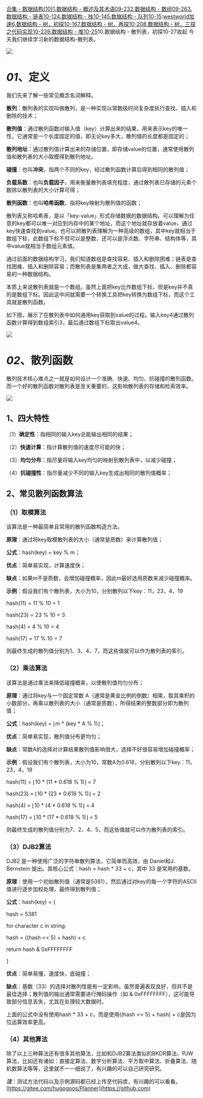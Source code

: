 [合集 \- 数据结构(10\)](https://github.com)[1\.数据结构 \- 概述及其术语09\-23](https://github.com/hugogoos/p/18427128)[2\.数据结构 \- 数组09\-26](https://github.com/hugogoos/p/18432633)[3\.数据结构 \- 链表10\-12](https://github.com/hugogoos/p/18459678)[4\.数据结构 \- 栈10\-14](https://github.com/hugogoos/p/18462867)[5\.数据结构 \- 队列10\-15](https://github.com/hugogoos/p/18466552):[westworld加速](https://tianchuang88.com)[6\.数据结构 \- 树，初探10\-16](https://github.com/hugogoos/p/18468824)[7\.数据结构 \- 树，再探10\-20](https://github.com/hugogoos/p/18486841)[8\.数据结构 \- 树，三探之代码实现10\-23](https://github.com/hugogoos/p/18494233)[9\.数据结构 \- 堆10\-25](https://github.com/hugogoos/p/18501737)10\.数据结构 \- 散列表，初探10\-27收起
今天我们继续学习新的数据结构\-散列表。


![](https://img2024.cnblogs.com/blog/386841/202410/386841-20241027015341696-340520835.png)


# ***01***、定义


我们先来了解一些常见概念名词解释。


**散列**：散列表的实现叫做散列，是一种实现以常数级时间复杂度执行查找、插入和删除的技术；


**散列值**：通过散列函数对输入值（key）计算出来的结果，用来表示key的唯一性，它通常是一个长度固定的值，即无论key多大，散列值的长度都是固定的；


**散列地址**：通过散列值计算出来的存储位置，即存储value的位置，通常使用散列值和散列表的大小取模得到散列地址。


**碰撞**：也叫**冲突**，指两个不同的key，经过散列函数计算后得到相同的散列值；


**负载系数**：也叫**负载因子**，用来衡量散列表填充程度，通过散列表已存储的元素个数除以散列表的大小计算可得；


**散列函数**：也叫**哈希函数**，指将key映射为散列值的函数；


散列表又称哈希表，是以「key\-value」形式存储数据的数据结构。可以理解为任意的key都可以唯一对应到内存中的某个地址，而这个地址就存放着value，通过key快速查找到value。也可以把散列表理解为一种高级的数组，其中key就相当于数组下标，此数组下标不但可以是整数，还可以是浮点数、字符串、结构体等，其中value就相当于数组元素值。


通过前面的数据结构学习，我们知道数组是查找容易、插入和删除困难；链表是查找困难、插入和删除容易；而散列表是集两者之大成，做大查找、插入、删除都容易的一种数据结构。


本质上来说散列表就是一个数组。虽然上面把key比作数组下标，但是key并不真的是数组下标。因此这中间就需要一个转换工具把key转换为数组下标，而这个工具就是散列函数。


如下图，展示了在散列表中如何通用key获取到value的过程。输入key4通过散列函数计算得到数组索引3，最后通过数组下标取出value4。


![](https://img2024.cnblogs.com/blog/386841/202410/386841-20241027015350080-725062135.jpg)


# ***02***、散列函数


散列技术核心难点之一就是如何设计一个准确、快速、均匀、抗碰撞的散列函数。而一个好的散列函数对散列表是至关重要的，这影响散列表的存储和检索效率。


![](https://img2024.cnblogs.com/blog/386841/202410/386841-20241027015357817-505079676.jpg)


## 1、四大特性


（1）**确定性**：指相同的输入key总能输出相同的结果；


（2）**快速计算**：指计算散列值的速度尽可能的快；


（3）**均匀分布**：指尽量将输入key均匀的映射到散列表中，以减少碰撞；


（4）**抗碰撞性**：指尽量减少不同的输入key生成出相同的散列值概率；


## 2、常见散列函数算法


### （1）取模算法


该算法是一种最简单且常用的散列函数构造方法。


**原理**：通过将key取模散列表的大小（通常是质数）来计算散列值；


**公式**：hash(key) \= key % m；


**优点**：简单易实现，计算速度快；


**缺点**：如果m不是质数，会增加碰撞概率，因此m最好选用质数来减少碰撞概率。


**示例**：假设我们有个散列表，大小为10，分别散列以下key：11，23，4，19


hash(11\) \= 11 % 10 \= 1


hash(23\) \= 23 % 10 \= 3


hash(4\) \= 4 % 10 \= 4


hash(17\) \= 17 % 10 \= 7


则最终生成的散列值分别为1、3、4、7，而这些值就可以作为散列表的索引。


### （2）乘法算法


该算法是通过乘法来降低碰撞概率，以使散列值均匀分布；


**原理**：通过将key与一个固定常数 A（通常是黄金比例的倒数）相乘，取其乘积的小数部分，再乘以散列表的大小（通常是质数），所得结果的整数部分即为散列值；


**公式**：hash(key) \= ⌊m \* (key \* A % 1\)⌋；


**优点**：简单易实现，散列值分布更均匀；


**缺点**：常数A的选择对计算结果散列值影响很大，选择不好很容易增加碰撞概率；


**示例**：假设我们有个散列表，大小为10，常数A为0\.618，分别散列以下key：11，23，4，19


hash(11\) \= ⌊10 \* (11 \* 0\.618 % 1\)⌋ \= 7


hash(23\) \= ⌊10 \* (23 \* 0\.618 % 1\)⌋ \= 2


hash(4\) \= ⌊10 \* (4 \* 0\.618 % 1\)⌋ \= 4


hash(17\) \= ⌊10 \* (17 \* 0\.618 % 1\)⌋ \= 5


则最终生成的散列值分别为7、2、4、5，而这些值就可以作为散列表的索引。


### （3）DJB2算法


DJB2 是一种使用广泛的字符串散列算法，它简单而高效，由 Daniel和J. Bernstein 提出。其核心公式：hash \= hash \* 33 \+ c，其中 33 是常用的基数。


**原理**：使用一个初始散列值（通常是5381），然后通过对key的每一个字符的ASCII值进行逐步加权处理，最终得到散列值；


**公式**：hash(key) \= {


hash \= 5381


for character c in string:


hash \= ((hash \<\< 5\) \+ hash) \+ c


return hash \& 0xFFFFFFFF


}


**优点**：简单易懂，速度快，底碰撞；


**缺点**：基数（33）的选择对散列性能有一定影响，虽然普遍表现良好，但并不是最佳选择；散列值的输出通常需要进行掩码操作（如 \& 0xFFFFFFFF），这可能导致部分信息丢失，尤其在处理较大数据时。


上面的公式中没有使用hash \* 33 \+ c，而是使用((hash \<\< 5\) \+ hash) \+ c是因为位运算效率更高。


### （4）其他算法


除了以上三种算法还有很多其他算法，比如和DJB2算法类似的BKDR算法、PJW算法，比如还有诸如：直接定算法、数字分析算法、平方取中算法、折叠算法、随机数算法等等，这里就不一一细说了，有兴趣的可以自己研究研究。


***注***：测试方法代码以及示例源码都已经上传至代码库，有兴趣的可以看看。[https://gitee.com/hugogoos/Planner](https://github.com)


